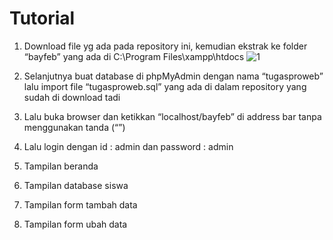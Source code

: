 # Tutorial
1.	Download file yg ada pada repository ini, kemudian ekstrak ke folder “bayfeb” yang ada di C:\Program Files\xampp\htdocs
![1](https://user-images.githubusercontent.com/36888271/39583597-08d9e126-4f23-11e8-8bc9-fe9fb1b18f30.png)
 
2.	Selanjutnya buat database di phpMyAdmin dengan nama “tugasproweb” lalu import file “tugasproweb.sql” yang ada di dalam repository yang sudah di download tadi
 
3.	Lalu buka browser dan ketikkan “localhost/bayfeb” di address bar tanpa menggunakan tanda (“”)
 
4.	Lalu login dengan  id : admin dan password : admin
 
5.	Tampilan beranda
 
6.	Tampilan database siswa
 
7.	Tampilan form tambah data
 
8.	Tampilan form ubah data
 

